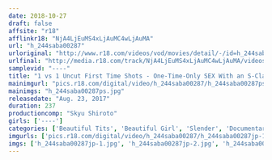 ```yaml
---
date: 2018-10-27
draft: false
affsite: "r18"
afflinkr18: "NjA4LjEuMS4xLjAuMC4wLjAuMA"
url: "h_244saba00287"
urloriginal: "http://www.r18.com/videos/vod/movies/detail/-/id=h_244saba00287"
urlfinal: "http://media.r18.com/track/NjA4LjEuMS4xLjAuMC4wLjAuMA/videos/vod/movies/detail/-/id=h_244saba00287"
samplevid: "----"
title: "1 vs 1 Uncut First Time Shots - One-Time-Only SEX With an S-Class Amateur Girl vol. 004"
mainimgurl: "pics.r18.com/digital/video/h_244saba00287/h_244saba00287ps.jpg"
mainimgs: "h_244saba00287ps.jpg"
releasedate: "Aug. 23, 2017"
duration: 237
productioncomp: "Skyu Shiroto"
girls: ['----']
categories: ['Beautiful Tits', 'Beautiful Girl', 'Slender', 'Documentary', 'Amateur', 'Blowjob', 'Over 4 Hours', 'Hi-Def']
imgurls: ['pics.r18.com/digital/video/h_244saba00287/h_244saba00287jp-1.jpg', 'pics.r18.com/digital/video/h_244saba00287/h_244saba00287jp-2.jpg', 'pics.r18.com/digital/video/h_244saba00287/h_244saba00287jp-3.jpg', 'pics.r18.com/digital/video/h_244saba00287/h_244saba00287jp-4.jpg', 'pics.r18.com/digital/video/h_244saba00287/h_244saba00287jp-5.jpg', 'pics.r18.com/digital/video/h_244saba00287/h_244saba00287jp-6.jpg', 'pics.r18.com/digital/video/h_244saba00287/h_244saba00287jp-7.jpg', 'pics.r18.com/digital/video/h_244saba00287/h_244saba00287jp-8.jpg', 'pics.r18.com/digital/video/h_244saba00287/h_244saba00287jp-9.jpg', 'pics.r18.com/digital/video/h_244saba00287/h_244saba00287jp-10.jpg', 'pics.r18.com/digital/video/h_244saba00287/h_244saba00287jp-11.jpg', 'pics.r18.com/digital/video/h_244saba00287/h_244saba00287jp-12.jpg', 'pics.r18.com/digital/video/h_244saba00287/h_244saba00287jp-13.jpg', 'pics.r18.com/digital/video/h_244saba00287/h_244saba00287jp-14.jpg', 'pics.r18.com/digital/video/h_244saba00287/h_244saba00287jp-15.jpg', 'pics.r18.com/digital/video/h_244saba00287/h_244saba00287jp-16.jpg', 'pics.r18.com/digital/video/h_244saba00287/h_244saba00287jp-17.jpg', 'pics.r18.com/digital/video/h_244saba00287/h_244saba00287jp-18.jpg', 'pics.r18.com/digital/video/h_244saba00287/h_244saba00287jp-19.jpg', 'pics.r18.com/digital/video/h_244saba00287/h_244saba00287jp-20.jpg']
imgs: ['h_244saba00287jp-1.jpg', 'h_244saba00287jp-2.jpg', 'h_244saba00287jp-3.jpg', 'h_244saba00287jp-4.jpg', 'h_244saba00287jp-5.jpg', 'h_244saba00287jp-6.jpg', 'h_244saba00287jp-7.jpg', 'h_244saba00287jp-8.jpg', 'h_244saba00287jp-9.jpg', 'h_244saba00287jp-10.jpg', 'h_244saba00287jp-11.jpg', 'h_244saba00287jp-12.jpg', 'h_244saba00287jp-13.jpg', 'h_244saba00287jp-14.jpg', 'h_244saba00287jp-15.jpg', 'h_244saba00287jp-16.jpg', 'h_244saba00287jp-17.jpg', 'h_244saba00287jp-18.jpg', 'h_244saba00287jp-19.jpg', 'h_244saba00287jp-20.jpg']
---
```

